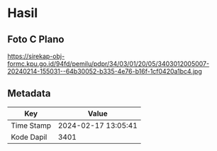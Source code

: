 # Hasil

## Foto C Plano

https://sirekap-obj-formc.kpu.go.id/94fd/pemilu/pdpr/34/03/01/20/05/3403012005007-20240214-155031--64b30052-b335-4e76-b16f-1cf0420a1bc4.jpg


## Metadata

| Key        | Value               |
| ---------- | ------------------- |
| Time Stamp | 2024-02-17 13:05:41 |
| Kode Dapil | 3401                |



